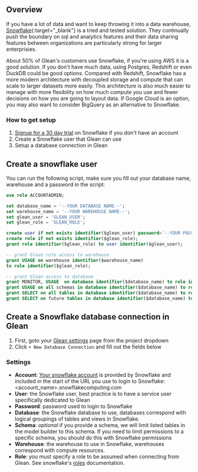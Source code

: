## Overview

If you have a lot of data and want to keep throwing it into a data warehouse, [Snowflake](https://www.snowflake.com){:target="_blank"} is a tried and tested solution.  They continually push the boundary on sql and analytics features and their data sharing features between organizations are particularly strong for larger enterprisies.

About 50% of Glean's customers use Snowflake, if you're using AWS it is a good solution.  If you don't have much data, using Postgres, Redshift or even DuckDB could be good options.  Compared with Redshift, Snowflake has a more modern architecture with decoupled storage and compute that can scale to larger datasets more easily.  This architecture is also much easier to manage with more flexibility on how much compute you use and fewer decisions on how you are going to layout data.  If Google Cloud is an option, you may also want to consider BigQuery as an alternative to Snowflake.

### How to get setup

1. [Signup for a 30 day trial](https://signup.snowflake.com/) on Snowflake if you don't have an account
2. Create a Snowflake user that Glean can use
3. Setup a database connection in Glean

## Create a snowflake user

You can run the following script, make sure you fill out your database name, warehouse and a password in the script:

  ```sql
  use role ACCOUNTADMIN;

  set database_name = '--YOUR DATABASE NAME--';
  set warehouse_name = '--YOUR WAREHOUSE NAME--';
  set glean_user = 'GLEAN_USER';
  set glean_role = 'GLEAN_ROLE';

  create user if not exists identifier($glean_user) password='--YOUR PASSWORD--';
  create role if not exists identifier($glean_role);
  grant role identifier($glean_role) to user identifier($glean_user);

  -- grant Glean role access to warehouse
  grant USAGE on warehouse identifier($warehouse_name)
  to role identifier($glean_role);

  -- grant Glean access to database
  grant MONITOR, USAGE  on database identifier($database_name) to role identifier($glean_role);
  grant USAGE on all schemas in database identifier($database_name) to role identifier($glean_role);
  grant SELECT on all tables in database identifier($database_name) to role identifier($glean_role);
  grant SELECT on future tables in database identifier($database_name) to role identifier($glean_role);
  ```

## Create a Snowflake database connection in Glean

1. First, goto your [Glean settings](https://glean.io/app/p/settings#database_connections) page from the project dropdown
2. Click `+ New Database Connection` and fill out the fields below

### Settings

- **Account**: [Your snowflake account](https://docs.snowflake.com/en/user-guide/connecting.html#your-snowflake-account-name) is provided by Snowflake and included in the start of the URL you use to login to Snowflake: <account_name>.snowflakecomputing.com
- **User**: the Snowflake user, best practice is to have a service user specifically dedicated to Glean
- **Password**: password used to login to Snowflake
- **Database**: the Snowflake database to use, databases correspond with logical groupings of tables and views in Snowflake.
- **Schema**: _optional_ if you provide a schema, we will limit listed tables in the model builder to this schema.  If you need to limit permissions to a specific schema, you should do this with Snowflake permissions
- **Warehouse**: the warehouse to use in Snowflake, warehouses correspond with compute resources.
- **Role**: you must specify a role to be assumed when connecting from Glean. See snowflake's [roles](https://docs.snowflake.com/en/user-guide/security-access-control-overview.html#roles) documentation.
